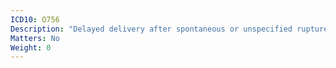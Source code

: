 ```yaml
---
ICD10: O756
Description: "Delayed delivery after spontaneous or unspecified rupture of membranes"
Matters: No
Weight: 0
---
```


